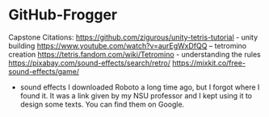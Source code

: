 # GitHub-Frogger
 
Capstone Citations:
https://github.com/zigurous/unity-tetris-tutorial - unity building
https://www.youtube.com/watch?v=aurEgWxDfQQ – tetromino creation
https://tetris.fandom.com/wiki/Tetromino - understanding the rules
https://pixabay.com/sound-effects/search/retro/ 
https://mixkit.co/free-sound-effects/game/
- sound effects
I downloaded Roboto a long time ago, but I forgot where I found it. It was a link given by my NSU professor and I kept using it to design some texts. You can find them on Google.
